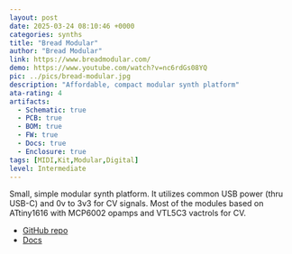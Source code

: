 ```yaml
---
layout: post
date: 2025-03-24 08:10:46 +0000
categories: synths
title: "Bread Modular"
author: "Bread Modular"
link: https://www.breadmodular.com/
demo: https://www.youtube.com/watch?v=nc6rdGs08YQ
pic: ../pics/bread-modular.jpg
description: "Affordable, compact modular synth platform"
ata-rating: 4
artifacts:
  - Schematic: true
  - PCB: true
  - BOM: true
  - FW: true
  - Docs: true
  - Enclosure: true
tags: [MIDI,Kit,Modular,Digital]
level: Intermediate
---
```


Small, simple modular synth platform. It utilizes common USB power (thru USB-C) and 0v to 3v3 for CV signals. Most of the modules based on ATtiny1616 with MCP6002 opamps and VTL5C3 vactrols for CV.

- [GitHub repo](https://github.com/bread-modular/bread-modular)
- [Docs](https://www.breadmodular.com/docs/getting-started/introduction)